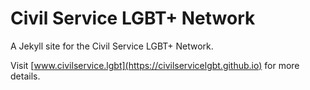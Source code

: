 # Civil Service LGBT+ Network

A Jekyll site for the Civil Service LGBT+ Network.

Visit [www.civilservice.lgbt](https://civilservicelgbt.github.io) for more details.